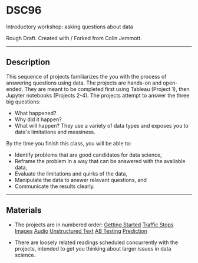 # DSC96
Introductory workshop: asking questions about data

Rough Draft. Created with / Forked from Colin Jemmott.

---

## Description

This sequence of projects familiarizes the you with the process of
answering questions using data. The projects are hands-on and
open-ended.  They are meant to be completed first using Tableau
(Project 1), then Jupyter notebooks (Projects 2-4). The projects
attempt to answer the three big questions:
* What happened?
* Why did it happen?
* What will happen?
They use a variety of data types and exposes you to
data's limitations and messiness.

By the time you finish this class, you will be able to:
* Identify problems that are good candidates for data science,
* Reframe the problem in a way that can be answered with the available data,
* Evaluate the limitations and quirks of the data,
* Manipulate the data to answer relevant questions, and
* Communicate the results clearly.

---

## Materials

* The projects are in numbered order:
[Getting Started](./projects/00.Getting_Started)
[Traffic Stops](./projects/01.Traffic_Stops)
[Images](./projects/02.Images)
[Audio](./projects/03.Audio)
[Unstructured Text](./projects/04.Text)
[AB Testing](./projects/05.AB_Testing)
[Prediction](./projects/06.Prediction)

* There are loosely related readings scheduled concurrently with the
  projects, intended to get you thinking about larger issues in data
  science.

